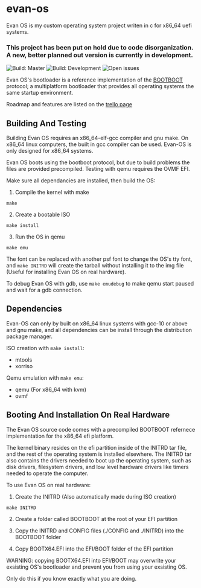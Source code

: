 # evan-os
Evan OS is my custom operating system project writen in c for x86_64 uefi systems.

### This project has been put on hold due to code disorganization. A new, better planned out version is currently in development.

![Build: Master](https://img.shields.io/github/workflow/status/Evan-Kreutzwiser/evan-os/Compile/master?label=Build%3A%20Master&style=flat-square)
![Build: Development](https://img.shields.io/github/workflow/status/Evan-Kreutzwiser/evan-os/Compile/development?label=Build%3A%20Development&style=flat-square)
![Open issues](https://img.shields.io/github/issues/Evan-Kreutzwiser/evan-os?label=Issues&style=flat-square)

Evan OS's bootloader is a reference implementation of the [BOOTBOOT](https://gitlab.com/bztsrc/bootboot) protocol; a multiplatform bootloader that provides all operating systems the same startup environment.

Roadmap and features are listed on the [trello page](https://trello.com/b/62egCB1G/evan-os-devlopment-board) 

## Building And Testing

Building Evan OS requires an x86_64-elf-gcc compiler and gnu make. On x86_64 linux computers, the built in gcc compiler can be used. Evan-OS is only designed for x86_64 systems. 

Evan OS boots using the bootboot protocol, but due to build problems the files are provided precompiled. Testing with qemu requires the OVMF EFI.

Make sure all dependancies are installed,  then build the OS:

1. Compile the kernel with make
``` 
make 
```

2. Create a bootable ISO
```
make install
```

3. Run the OS in qemu
```
make emu
```

The font can be replaced with another psf font to change the OS's tty font, and `make INITRD` will create the tarball without installing it to the img file (Useful for installing Evan OS on real hardware).

To debug Evan OS with gdb, use `make emudebug` to make qemu start paused and wait for a gdb connection.

## Dependencies

Evan-OS can only by built on x86_64 linux systems with gcc-10 or above and gnu make, and all dependencies can be install through the distribution package manager.

ISO creation with `make install`:

- mtools
- xorriso

Qemu emulation with `make emu`:

- qemu (For x86_64 with kvm)
- ovmf

## Booting And Installation On Real Hardware

The Evan OS source code comes with a precompiled BOOTBOOT refernece implementation for the x86_64 efi platform. 

The kernel binary resides on the efi partition inside of the INITRD tar file, and the rest of the operating system is installed elsewhere. The INITRD tar also contains the drivers needed to boot up the operating system, such as disk drivers, filesystem drivers, and low level hardware drivers like timers needed to operate the computer.

To use Evan OS on real hardware:

1. Create the INITRD (Also automatically made during ISO creation)
```
make INITRD
```

2. Create a folder called BOOTBOOT at the root of your EFI partition

3. Copy the INITRD and CONFIG files (./CONFIG and ./INITRD) into the BOOTBOOT folder

4. Copy BOOTX64.EFI into the EFI/BOOT folder of the EFI partition

WARNING: copying BOOTX64.EFI into EFI/BOOT may overwrite your exsisting OS's bootloader and prevent you from using your exsisting OS. 

Only do this if you know exactly what you are doing.

